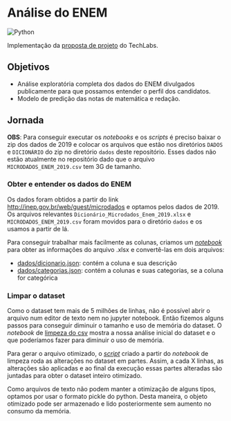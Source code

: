 # Análise do ENEM
![Python](https://img.shields.io/badge/Python-3776AB?style=flat-square&logo=python&logoColor=white)

Implementação da [proposta de projeto](proposta.md) do TechLabs.

## Objetivos

- Análise exploratória completa dos dados do ENEM divulgados publicamente para que possamos entender o perfil dos candidatos.
- Modelo de predição das notas de matemática e redação.

## Jornada

**OBS**: Para conseguir executar os _notebooks_ e os _scripts_ é preciso baixar o zip dos dados de 2019 e colocar os arquivos que estão nos diretórios `DADOS` e `DICIONÁRIO` do zip no diretório `dados` deste repositório.
Esses dados não estão atualmente no repositório dado que o arquivo `MICRODADOS_ENEM_2019.csv` tem 3G de tamanho.

### Obter e entender os dados do ENEM

Os dados foram obtidos a partir do link http://inep.gov.br/web/guest/microdados e optamos pelos dados de 2019.
Os arquivos relevantes `Dicionário_Microdados_Enem_2019.xlsx` e `MICRODADOS_ENEM_2019.csv` foram movidos para o diretório `dados` e os usamos a partir de lá.

Para conseguir trabalhar mais facilmente as colunas, criamos um [_notebook_](get_dicionario.ipynb) para obter as informações do arquivo .xlsx e convertê-las em dois arquivos:
- [dados/dicionario.json](dados/dicionario.json): contém a coluna e sua descrição
- [dados/categorias.json](dados/categorias.json): contém a colunas e suas categorias, se a coluna for categórica

### Limpar o dataset

Como o dataset tem mais de 5 milhões de linhas, não é possível abrir o arquivo num editor de texto nem no jupyter notebook.
Então fizemos alguns passos para conseguir diminuir o tamanho e uso de memória do dataset.
O _notebook_ de [limpeza do csv](limpar_csv.ipynb) mostra a nossa análise inicial do dataset e o que poderíamos fazer para diminuir o uso de memória.

Para gerar o arquivo otimizado, o [_script_](script_limpar_csv.ipynb) criado a partir do _notebook_ de limpeza roda as alterações no dataset em partes.
Assim, a cada X linhas, as alterações são aplicadas e ao final da execução essas partes alteradas são juntadas para obter o dataset inteiro otimizado.

Como arquivos de texto não podem manter a otimização de alguns tipos, optamos por usar o formato pickle do python.
Desta maneira, o objeto otimizado pode ser armazenado e lido posteriormente sem aumento no consumo da memória.
